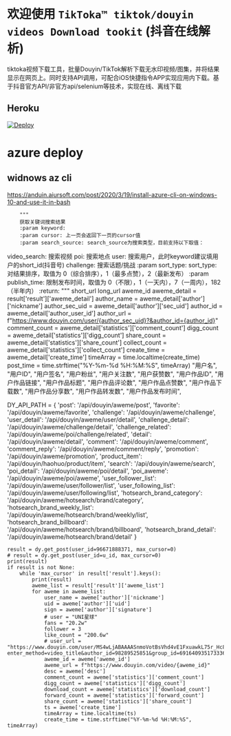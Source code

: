 


# 欢迎使用 `TikToka™ tiktok/douyin videos Download tookit` (抖音在线解析)


tiktoka视频下载工具，批量Douyin/TikTok解析下载无水印视频/图集，并将结果显示在网页上。同时支持API调用，可配合iOS快捷指令APP实现应用内下载。基于抖音官方API/非官方api/selenium等技术，实现在线、离线下载


## Heroku

[![Deploy](https://www.herokucdn.com/deploy/button.svg)](https://heroku.com/deploy?template=https://github.com/wanghaisheng/TiktokaDownload)


# azure deploy

## widnows  az cli 

https://anduin.aiursoft.com/post/2020/3/19/install-azure-cli-on-windows-10-and-use-it-in-bash




        """
        获取关键词搜索结果
        :param keyword:
        :param cursor: 上一页会返回下一页的cursor值
        :param search_source: search_source为搜索类型，目前支持以下取值：
  video_search: 搜索视频
  poi: 搜索地点
  user: 搜索用户，此时keyword建议填用户的short_id(抖音号)
  challenge: 搜索话题/挑战
        :param sort_type: sort_type: 对结果排序，取值为 0（综合排序），1（最多点赞），2（最新发布）
        :param publish_time: 限制发布时间，取值为 0（不限），1（一天内），7（一周内），182（半年内）
        :return:
        """
            short_url
            long_url
            aweme_id
            aweme_detail = result['result']['aweme_detail']
            author_name = aweme_detail['author']['nickname']
            author_sec_uid = aweme_detail['author']['sec_uid']
            author_id = aweme_detail['author_user_id']
            author_url = f"https://www.douyin.com/user/{author_sec_uid}?&author_id={author_id}"
            comment_count = aweme_detail['statistics']['comment_count']
            digg_count = aweme_detail['statistics']['digg_count']
            share_count = aweme_detail['statistics']['share_count']
            collect_count = aweme_detail['statistics']['collect_count']
            create_time = aweme_detail['create_time']
            timeArray = time.localtime(create_time)
            post_time = time.strftime("%Y-%m-%d %H:%M:%S", timeArray)
    "用户名",
    "用户ID",
    "用户签名",
    "用户粉丝",
    "用户关注数",
    "用户获赞数",
    "用户作品ID",
    "用户作品链接",
    "用户作品标题",
    "用户作品评论数",
    "用户作品点赞数",
    "用户作品下载数",
    "用户作品分享数",
    "用户作品转发数",
    "用户作品发布时间",

DY_API_PATH = {
    'post': '/api/douyin/aweme/post',
    'favorite': '/api/douyin/aweme/favorite',
    'challenge': '/api/douyin/aweme/challenge',
    'user_detail': '/api/douyin/aweme/user/detail',
    'challenge_detail': '/api/douyin/aweme/challenge/detail',
    'challenge_related': '/api/douyin/aweme/poi/challenge/related',
    'detail': '/api/douyin/aweme/detail',
    'comment': '/api/douyin/aweme/comment',
    'comment_reply': '/api/douyin/aweme/comment/reply',
    'promotion': '/api/douyin/aweme/promotion',
    'product_item': '/api/douyin/haohuo/product/item',
    'search': '/api/douyin/aweme/search',
    'poi_detail': '/api/douyin/aweme/poi/detail',
    'poi_aweme': '/api/douyin/aweme/poi/aweme',
    'user_follower_list': '/api/douyin/aweme/user/follower/list',
    'user_following_list': '/api/douyin/aweme/user/following/list',
    'hotsearch_brand_category': '/api/douyin/aweme/hotsearch/brand/category',
    'hotsearch_brand_weekly_list': '/api/douyin/aweme/hotsearch/brand/weekly/list',
    'hotsearch_brand_billboard': '/api/douyin/aweme/hotsearch/brand/billboard',
    'hotsearch_brand_detail': '/api/douyin/aweme/hotsearch/brand/detail'
}



    result = dy.get_post(user_id=96671888371, max_cursor=0)
    # result = dy.get_post(user_id=u_id, max_cursor=0)
    print(result)
    if result is not None:
        while 'max_cursor' in result['result'].keys():
            print(result)
            aweme_list = result['result']['aweme_list']
            for aweme in aweme_list:
                user_name = aweme['author']['nickname']
                uid = aweme['author']['uid']
                sign = aweme['author']['signature']
                # user = "UNI星球"
                fans = "20.2w"
                follower = 3
                like_count = "200.6w"
                # user_url = "https://www.douyin.com/user/MS4wLjABAAAASnmoVotBsVhd4vE1FxuawkL75r_Hc8PQynaM5UAqUvE?enter_method=video_title&author_id=98289525851&group_id=6916409351733366019&log_pb=%7B%22impr_id%22%3A%22021625638344237fdbddc0100fff0030a0a1a880000002020eba6%22%7D&enter_from=video_detail"
                aweme_id = aweme['aweme_id']
                aweme_url = f"https://www.douyin.com/video/{aweme_id}"
                desc = aweme['desc']
                comment_count = aweme['statistics']['comment_count']
                digg_count = aweme['statistics']['digg_count']
                download_count = aweme['statistics']['download_count']
                forward_count = aweme['statistics']['forward_count']
                share_count = aweme['statistics']['share_count']
                ts = aweme['create_time']
                timeArray = time.localtime(ts)
                create_time = time.strftime("%Y-%m-%d %H:%M:%S", timeArray)